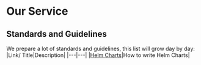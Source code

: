 # Our Service
## Standards and Guidelines
We prepare a lot of standards and guidelines, this list will grow day by day:
|Link/ Title|Description|
|---|---|
|[Helm Charts](helm.md)|How to write Helm Charts|